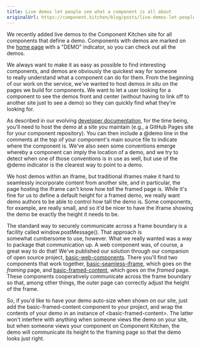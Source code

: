 ```yaml
---
title: Live demos let people see what a component is all about
originalUrl: https://component.kitchen/blog/posts/live-demos-let-people-see-what-a-component-is-all-about
---
```


<p>
  We recently added live demos to the Component Kitchen site for all components
  that define a demo. Components with demos are marked on the
  <a href="https://component.kitchen">home page</a> with a "DEMO" indicator, so
  you can check out all the demos.
</p>
<p>
  We always want to make it as easy as possible to find interesting components,
  and demos are obviously the quickest way for someone to really understand what
  a component can do for them. From the beginning of our work on the service,
  we've wanted to host demos <em>in situ</em> on the pages we build for
  components. We want to let a user looking for a component to see the demos
  front and center (without having to link off to another site just to see a
  demo) so they can quickly find what they're looking for.
</p>
<p>
  As described in our evolving
  <a href="https://component.kitchen/docs/developers">developer documentation</a
  >, for the time being, you'll need to host the demo at a site you maintain
  (e.g., a GitHub Pages site for your component repository). You can then
  include a @demo line in the comments at the top of your component's main
  source file to indicate where the component is. We've also seen some
  conventions emerge whereby a component can imply the location of a demo, and
  we try to detect when one of those conventions is in use as well, but use of
  the @demo indicator is the clearest way to point to a demo.
</p>
<p>
  We host demos within an iframe, but traditional iframes make it hard to
  seamlessly incorporate content from another site, and in particular, the page
  hosting the iframe can't know how <em>tall</em> the framed page is. While it's
  fine for us to define a default height for a framed demo, we really want demo
  authors to be able to control how tall the demo is. Some components, for
  example, are really small, and so it'd be nicer to have the iframe showing the
  demo be exactly the height it needs to be.
</p>
<p>
  The standard way to securely communicate across a frame boundary is a facility
  called window.postMessage(). That approach is somewhat cumbersome to use,
  however. What we really wanted was a way to package that communication up. A
  web component was, of course, a great way to do that! We've published our
  solution through our companion of open source project,
  <a href="https://github.com/basic-web-components">basic-web-components</a>.
  There you'll find two components that work together,
  <a
    href="https://component.kitchen/components/basic-web-components/basic-seamless-iframe"
    >basic-seamless-iframe</a
  >, which goes on the <em>framing</em> page, and
  <a
    href="https://component.kitchen/components/basic-web-components/basic-framed-content"
    >basic-framed-content</a
  >, which goes on the <em>framed</em> page. These components cooperatively
  communicate across the frame boundary so that, among other things, the outer
  page can correctly adjust the height of the frame.
</p>
<p>
  So, if you'd like to have your demo auto-size when shown on our site, just add
  the basic-framed-content component to your project, and wrap the contents of
  your demo in an instance of &lt;basic-framed-content&gt;. The latter won't
  interfere with anything when someone views the demo on your site, but when
  someone views your component on Component Kitchen, the demo will communicate
  its height to the framing page so that the demo looks just right.
</p>
